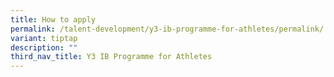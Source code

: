 ```yaml
---
title: How to apply
permalink: /talent-development/y3-ib-programme-for-athletes/permalink/
variant: tiptap
description: ""
third_nav_title: Y3 IB Programme for Athletes
---
```

